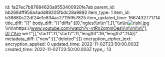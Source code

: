 id: fa27ec7b87684620a9553400920fe7ab
parent_id: bb268dff956a4add89205fbdc28a9892
item_type: 1
item_id: b38680c22df24e1e834ac27115957825
item_updated_time: 1667432771714
title_diff: "[]"
body_diff: "[{\"diffs\":[[0,\"ngles!\\\n\\\n\"],[1,\"\\\n\\\n![rishi.jpg](:/5f26a4fd53454a4e9eda8f5489abb72b)\\\n\\\nhttps://www.youtube.com/watch?v=vtRn2qmmOes\\\n\\\n\\\n\"],[0,\"Are we t\"]],\"start1\":11,\"start2\":11,\"length1\":16,\"length2\":114}]"
metadata_diff: {"new":{},"deleted":[]}
encryption_cipher_text: 
encryption_applied: 0
updated_time: 2022-11-02T23:50:00.003Z
created_time: 2022-11-02T23:50:00.003Z
type_: 13